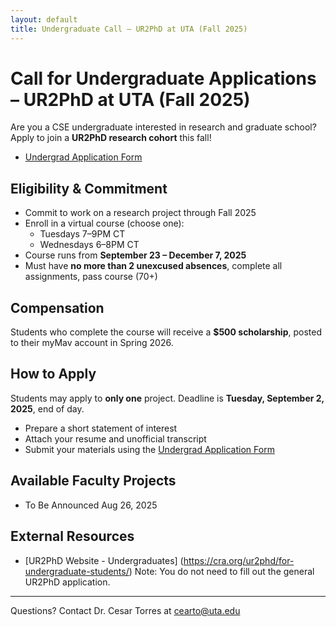 ```yaml
---
layout: default
title: Undergraduate Call – UR2PhD at UTA (Fall 2025)
---
```


# Call for Undergraduate Applications – UR2PhD at UTA (Fall 2025)

Are you a CSE undergraduate interested in research and graduate school? Apply to join a **UR2PhD research cohort** this fall!
- [Undergrad Application Form](https://forms.office.com/r/zA3XusdpS1) 


## Eligibility & Commitment

- Commit to work on a research project through Fall 2025  
- Enroll in a virtual course (choose one):
  - Tuesdays 7–9PM CT  
  - Wednesdays 6–8PM CT  
- Course runs from **September 23 – December 7, 2025**  
- Must have **no more than 2 unexcused absences**, complete all assignments, pass course (70+)

## Compensation

Students who complete the course will receive a **$500 scholarship**, posted to their myMav account in Spring 2026.

## How to Apply

Students may apply to **only one** project. Deadline is **Tuesday, September 2, 2025**, end of day. 

- Prepare a short statement of interest  
- Attach your resume and unofficial transcript  
- Submit your materials using the [Undergrad Application Form](https://forms.office.com/r/zA3XusdpS1) 

## Available Faculty Projects

- To Be Announced Aug 26, 2025

## External Resources

- [UR2PhD Website - Undergraduates] (https://cra.org/ur2phd/for-undergraduate-students/) Note: You do not need to fill out the general UR2PhD application.


---

Questions? Contact Dr. Cesar Torres at [cearto@uta.edu](mailto:cearto@uta.edu)
